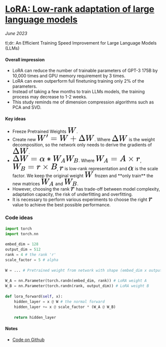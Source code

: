# [LoRA: Low-rank adaptation of large language models](https://arxiv.org/pdf/2106.09685.pdf)

_June 2023_

tl;dr: An Efficient Training Speed Improvement for Large Language Models (LLMs)

#### Overall impression

- LoRA can reduce the number of trainable parameters of GPT-3 175B by 10,000 times and GPU memory requirement by 3 times.
- LoRA can even outperform full finetuning training only 2% of the parameters.
- Instead of taking a few months to train LLMs models, the training process may decrease to 1-2 weeks.
- This study reminds me of dimension compression algorithms such as PCA and SVD.

#### Key ideas

- Freeze Pretrained Weights <!-- $W$ --> <img style="transform: translateY(0.1em); background: white;" src="../svg/xvUO0BuXo2.svg">.
- Create new <!-- $W'=W+\Delta W$ --> <img style="transform: translateY(0.1em); background: white;" src="../svg/SaDnGM6geH.svg">. Where <!-- $\Delta W$ --> <img style="transform: translateY(0.1em); background: white;" src="../svg/Lifrw6R5Va.svg"> is the weight decomposition, so the network only needs to derive the gradients of <!-- $\Delta W$ --> <img style="transform: translateY(0.1em); background: white;" src="../svg/5fQO6AqIlH.svg">. 
- <!-- $\Delta W=\alpha * W_{A}W_{B}$ --> <img style="transform: translateY(0.1em); background: white;" src="../svg/29Pk0rtjix.svg">. Where <!-- $W_{A}=A \times r$ --> <img style="transform: translateY(0.1em); background: white;" src="../svg/lAnBxcOD7i.svg">, <!-- $W_{B}=r \times B$ --> <img style="transform: translateY(0.1em); background: white;" src="../svg/fNrGHGmMnT.svg">, <!-- $r$ --> <img style="transform: translateY(0.1em); background: white;" src="../svg/czrGKrnLfD.svg"> is low-rank representation and <!-- $\alpha$ --> <img style="transform: translateY(0.1em); background: white;" src="../svg/0VQ0xvSXV1.svg"> is the scale factor. We keep the original weight <!-- $W$ --> <img style="transform: translateY(0.1em); background: white;" src="../svg/RHLRw61b45.svg"> frozen and **only train** the new matrices <!-- $W_{A}$ --> <img style="transform: translateY(0.1em); background: white;" src="../svg/qNtlP9YUQA.svg"> and <!-- $W_{B}$ --> <img style="transform: translateY(0.1em); background: white;" src="../svg/RcbT0NpEUc.svg">.
- However, choosing the rank <!-- $r$ --> <img style="transform: translateY(0.1em); background: white;" src="../svg/C43sGn5JC3.svg"> has trade-off between model complexity, adaptation capacity, the risk of underfitting and overfitting. 
- It is necessary to perform various experiments to choose the right <!-- $r$ --> <img style="transform: translateY(0.1em); background: white;" src="../svg/4QswqwBZdz.svg"> value to achieve the best possible performance.

### Code ideas

```python
import torch
import torch.nn

embed_dim = 128
output_dim = 512
rank = 4 # the rank 'r' 
scale_factor = 5 # alpha

W = ... # Pretrained weight from network with shape (embed_dim x output_dim)

W_A = nn.Parameter(torch.randn(embed_dim, rank)) # LoRA weight A
W_B = nn.Parameter(torch.randn(rank, output_dim)) # LoRA weight B

def lora_forward(self, x):
    hidden_layer = x @ W # the normal forward
    hidden_layer += x @ scale_factor * (W_A @ W_B) 
    
    return hidden_layer
```

#### Notes
- [Code on Github](https://github.com/microsoft/LoRA)